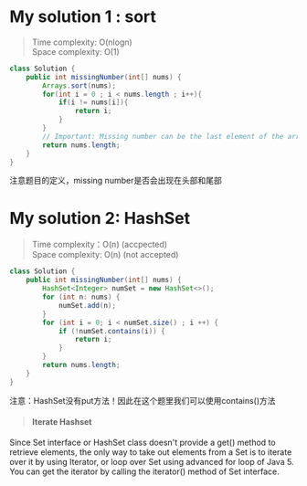 # My solution 1 : sort
> Time complexity: O(nlogn) <not accepted> <br> Space complexity: O(1)
``` Java
class Solution {
    public int missingNumber(int[] nums) {
        Arrays.sort(nums);
        for(int i = 0 ; i < nums.length ; i++){
            if(i != nums[i]){
                return i;
            }
        }
        // Important: Missing number can be the last element of the array
        return nums.length;
    }
}
```
注意题目的定义，missing number是否会出现在头部和尾部                                       
# My solution 2: HashSet
> Time complexity：O(n) (accpected) <br> Space complexity: O(n) (not accepted)
```Java
class Solution {
    public int missingNumber(int[] nums) {
        HashSet<Integer> numSet = new HashSet<>();
        for (int n: nums) {
            numSet.add(n);
        }
        for (int i = 0; i < numSet.size() ; i ++) {
            if (!numSet.contains(i)) {
                return i;
            }
        }
        return nums.length;
    }
}
```
注意：HashSet没有put方法！因此在这个题里我们可以使用contains()方法
> #### Iterate Hashset
Since Set interface or HashSet class doesn't provide a get() method to retrieve elements, the only way to take out elements from a Set is to iterate over it by using Iterator, or loop over Set using advanced for loop of Java 5. You can get the iterator by calling the iterator() method of Set interface.

